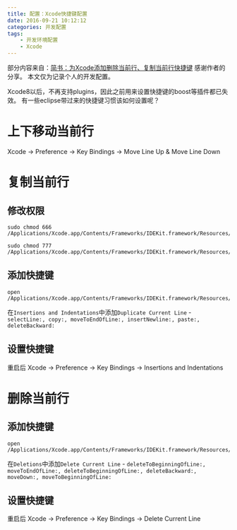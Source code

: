 ```yaml
---
title: 配置：Xcode快捷键配置
date: 2016-09-21 10:12:12
categories: 开发配置
tags:
    - 开发环境配置
    - Xcode
---
```

部分内容来自：[简书：为Xcode添加删除当前行、复制当前行快捷键](http://www.jianshu.com/p/2ed2c7ac6d53?nomobile=yes) 感谢作者的分享。
本文仅为记录个人的开发配置。

Xcode8以后，不再支持plugins，因此之前用来设置快捷键的boost等插件都已失效。
有一些eclipse带过来的快捷键习惯该如何设置呢？
<!-- more -->

# 上下移动当前行
Xcode -> Preference -> Key Bindings -> Move Line Up & Move Line Down

# 复制当前行
## 修改权限
```
sudo chmod 666 /Applications/Xcode.app/Contents/Frameworks/IDEKit.framework/Resources/IDETextKeyBindingSet.plist

sudo chmod 777 /Applications/Xcode.app/Contents/Frameworks/IDEKit.framework/Resources/
```
## 添加快捷键
```
open /Applications/Xcode.app/Contents/Frameworks/IDEKit.framework/Resources/IDETextKeyBindingSet.plist
```
在`Insertions and Indentations`中添加`Duplicate Current Line` - `selectLine:, copy:, moveToEndOfLine:, insertNewline:, paste:, deleteBackward:`
## 设置快捷键
重启后
Xcode -> Preference -> Key Bindings -> Insertions and Indentations

# 删除当前行
## 添加快捷键
```
open /Applications/Xcode.app/Contents/Frameworks/IDEKit.framework/Resources/IDETextKeyBindingSet.plist
```
在`Deletions`中添加`Delete Current Line` - `deleteToBeginningOfLine:, moveToEndOfLine:, deleteToBeginningOfLine:, deleteBackward:, moveDown:, moveToBeginningOfLine:`
## 设置快捷键
重启后
Xcode -> Preference -> Key Bindings -> Delete Current Line
